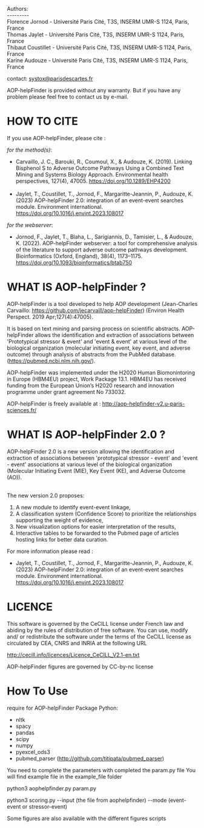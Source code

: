 Authors:  
\---------  
Florence Jornod - Université Paris Cité, T3S, INSERM UMR-S 1124, Paris, France  
Thomas Jaylet - Université Paris Cité, T3S, INSERM UMR-S 1124, Paris, France  
Thibaut Coustillet - Université Paris Cité, T3S, INSERM UMR-S 1124, Paris, France  
Karine Audouze - Université Paris Cité, T3S, INSERM UMR-S 1124, Paris, France  

contact: systox@parisdescartes.fr


AOP-helpFinder is provided without any warranty. But if you have any problem please feel free to contact us by e-mail.


# HOW TO CITE 
If you use AOP-helpFinder, please cite :

*for the method(s)*:  
* Carvaillo, J. C., Barouki, R., Coumoul, X., & Audouze, K. (2019). Linking Bisphenol S to Adverse Outcome Pathways Using a Combined Text Mining and Systems Biology Approach. Environmental health perspectives, 127(4), 47005. https://doi.org/10.1289/EHP4200  
&nbsp;
* Jaylet, T., Coustillet, T., Jornod, F., Margaritte-Jeannin, P., Audouze, K. (2023) AOP-helpFinder 2.0: integration of an event-event searches module. Environment international. https://doi.org/10.1016/j.envint.2023.108017

*for the webserver*:
* Jornod, F., Jaylet, T., Blaha, L., Sarigiannis, D., Tamisier, L., & Audouze, K. (2022). AOP-helpFinder webserver: a tool for comprehensive analysis of the literature to support adverse outcome pathways development. Bioinformatics (Oxford, England), 38(4), 1173–1175. https://doi.org/10.1093/bioinformatics/btab750

# WHAT IS AOP-helpFinder ? 

AOP-helpFinder is a tool developed to help AOP development (Jean-Charles Carvaillo: https://github.com/jecarvaill/aop-helpFinder) (Environ Health Perspect. 2019 Apr;127(4):47005).

It is based on text mining and parsing process on scientific abstracts. AOP-helpFinder allows the identification and extraction of associations between 'Prototypical stressor & event' and 'event & event' at various level of the biological organization (molecular initiating event, key event, and adverse outcome) through analysis of abstracts from the PubMed database. (https://pubmed.ncbi.nlm.nih.gov/). 


AOP-helpFinder was implemented under the H2020 Human Biomonintoring in Europe (HBM4EU) project, Work Package 13.1.
HBM4EU has received funding from the European Union’s H2020 research and innovation programme under grant agreement No 733032.

AOP-helpFinder is freely available at : http://aop-helpfinder-v2.u-paris-sciences.fr/

#  WHAT IS AOP-helpFinder 2.0 ? 

AOP-helpFinder 2.0 is a new version allowing the identification and extraction of associations between 'prototypical stressor - event' and 'event - event' associations at various level of the biological organization (Molecular Initiating Event (MIE), Key Event (KE), and Adverse Outcome (AO)).  
&nbsp;

The new version 2.0 proposes:
1. A new module to identify event-event linkage, 
2. A classification system (Confidence Score) to prioritize the relationships supporting the weight of evidence, 
3. New visualization options for easier interpretation of the results,
4. Interactive tables to be forwarded to the Pubmed page of articles hosting links for better data curation.

For more information please read :
* Jaylet, T., Coustillet, T., Jornod, F., Margaritte-Jeannin, P., Audouze, K. (2023) AOP-helpFinder 2.0: integration of an event-event searches module. Environment international. https://doi.org/10.1016/j.envint.2023.108017

# LICENCE 
This software is governed by the CeCILL license under French law and abiding by the rules of distribution of free software.  You can  use,  modify and/ or redistribute the software under the terms of the CeCILL license as circulated by CEA, CNRS and INRIA at the following URL

http://cecill.info/licences/Licence_CeCILL_V2.1-en.txt

AOP-helpFinder figures are governed by CC-by-nc license


# How To Use 

require for AOP-helpFinder
Package Python:
* nltk
* spacy
* pandas
* scipy
* numpy
* pyexcel_ods3
* pubmed_parser (http://github.com/titipata/pubmed_parser)

You need to complete the parameters with completed the param.py file
You will find example file in the example_file folder

python3 aophelpfinder.py param.py 

python3 scoring.py --input (the file from aophelpfinder) --mode (event-event or stressor-event)

Some figures are also available with the different figures scripts

